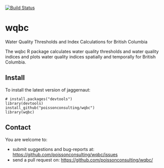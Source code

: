 <!-- README.md is generated from README.Rmd. Please edit that file -->
[![Build Status](https://magnum.travis-ci.com/poissonconsulting/wqbc.svg?token=LCuTqqVUfUECxm1xTQLb&branch=master)](https://magnum.travis-ci.com/poissonconsulting/wqbc)

wqbc
====

Water Quality Thresholds and Index Calculations for British Columbia

The wqbc R package calculates water quality thresholds and water quality indices and plots water quality indices spatially and temporally for British Columbia.

Install
-------

To install the latest version of jaggernaut:

    # install.packages("devtools")
    library(devtools)
    install_github("poissonconsulting/wqbc")
    library(wqbc)

Contact
-------

You are welcome to:

-   submit suggestions and bug-reports at: <https://github.com/poissonconsulting/wqbc/issues>
-   send a pull request on: <https://github.com/poissonconsulting/wqbc/>
